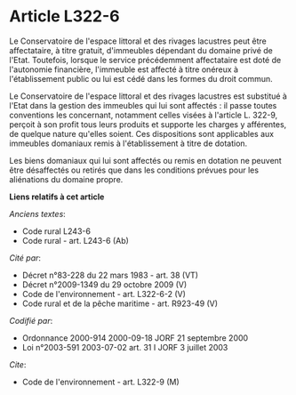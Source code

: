# Article L322-6

Le Conservatoire de l'espace littoral et des rivages lacustres peut être affectataire, à titre gratuit, d'immeubles dépendant
du domaine privé de l'Etat. Toutefois, lorsque le service précédemment affectataire est doté de l'autonomie financière,
l'immeuble est affecté à titre onéreux à l'établissement public ou lui est cédé dans les formes du droit commun.

Le Conservatoire de l'espace littoral et des rivages lacustres est substitué à l'Etat dans la gestion des immeubles qui lui
sont affectés : il passe toutes conventions les concernant, notamment celles visées à l'article L. 322-9, perçoit à son
profit tous leurs produits et supporte les charges y afférentes, de quelque nature qu'elles soient. Ces dispositions sont
applicables aux immeubles domaniaux remis à l'établissement à titre de dotation.

Les biens domaniaux qui lui sont affectés ou remis en dotation ne peuvent être désaffectés ou retirés que dans les conditions
prévues pour les aliénations du domaine propre.

**Liens relatifs à cet article**

_Anciens textes_:

  - Code rural L243-6
  - Code rural - art. L243-6 (Ab)

_Cité par_:

  - Décret n°83-228 du 22 mars 1983 - art. 38 (VT)
  - Décret n°2009-1349 du 29 octobre 2009 (V)
  - Code de l'environnement - art. L322-6-2 (V)
  - Code rural et de la pêche maritime - art. R923-49 (V)

_Codifié par_:

  - Ordonnance 2000-914 2000-09-18 JORF 21 septembre 2000
  - Loi n°2003-591 2003-07-02 art. 31 I JORF 3 juillet 2003

_Cite_:

  - Code de l'environnement - art. L322-9 (M)
